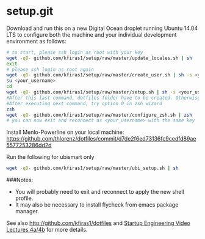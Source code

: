 setup.git
=========
Download and run this on a new Digital Ocean droplet running Ubuntu 14.04 LTS to
configure both the machine and your individual development environment as
follows:

```sh
# to start, please ssh login as root with your key
wget -qO- github.com/kfiras1/setup/raw/master/update_locales.sh | sh
exit
# please ssh login as root again
wget -qO- github.com/kfiras1/setup/raw/master/create_user.sh | sh -s <your_username>
su <your_username>
cd
wget -qO- github.com/kfiras1/setup/raw/master/setup.sh | sh -s <your_username>
#After this last command, dotfiles folder have to be created. Otherwise, zsh will not be configured correctly
#After executing next command, try option 0 in zsh wizard
zsh
wget -qO- github.com/kfiras1/setup/raw/master/configure_zsh.sh | zsh
# you can now exit and reconnect as <your_username> with the same key

```
Install Menlo-Powerline on your local machine: https://github.com/thlorenz/dotfiles/commit/d7de2f6ed73136fc9cedfd89ae5577253286dd2d

Run the following for ubismart only
```sh
wget -qO- github.com/kfiras1/setup/raw/master/ubi_setup.sh | sh
```

###Notes: 
* You will probably need to exit and reconnect to apply the new shell profile.
* It may also be necessary to install flycheck from emacs package manager.

See also http://github.com/kfiras1/dotfiles and
[Startup Engineering Video Lectures 4a/4b](https://class.coursera.org/startup-001/lecture/index)
for more details.





